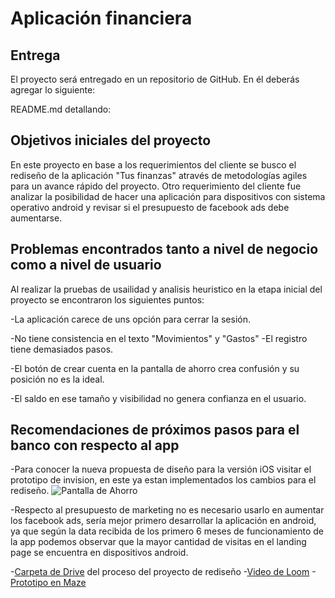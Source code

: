 # Aplicación financiera

## Entrega

El proyecto será entregado en un repositorio de GitHub. En él deberás agregar
lo siguiente:

README.md  detallando:

## Objetivos iniciales del proyecto
En este proyecto en base a los requerimientos del cliente se busco el rediseño de la aplicación "Tus finanzas" através de metodologías agiles para un avance rápido del proyecto.
Otro requerimiento del cliente fue analizar la posibilidad de hacer una aplicación para dispositivos con sistema operativo android y revisar si el presupuesto de facebook ads debe aumentarse. 

## Problemas encontrados tanto a nivel de negocio como a nivel de usuario
Al realizar la pruebas de usailidad y analisis heuristico en la etapa inicial del proyecto se encontraron los siguientes puntos:

-La aplicación carece de uns opción para cerrar la sesión.

-No tiene consistencia en el texto "Movimientos" y "Gastos"
-El registro tiene demasiados pasos.

-El botón de crear cuenta en la pantalla de ahorro crea confusión y su posición no es la ideal.

-El saldo en ese tamaño y visibilidad no genera confianza en el usuario.


## Recomendaciones de próximos pasos para el banco con respecto al app
-Para conocer la nueva propuesta de diseño para la versión iOS visitar el prototipo de invision, en este ya estan implementados los cambios para el rediseño.
![Pantalla de Ahorro](https://i.ibb.co/Nn2G4yS/Ahorros-2.png)


-Respecto al presupuesto de marketing no es necesario usarlo en aumentar los facebook ads, sería mejor primero desarrollar la aplicación en android, ya que según la data recibida de los primero 6 meses de funcionamiento de la app podemos observar que la mayor cantidad de visitas en el landing page se encuentra en dispositivos android.

-[Carpeta de Drive](https://drive.google.com/open?id=1RgooyEFe2Zl-Zoz0G6NKRy_qkYnodF0R) del proceso del proyecto de rediseño
-[Video de Loom]()
-[Prototipo en Maze]()

